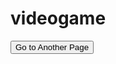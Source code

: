 # videogame
<!DOCTYPE html>
<html lang="en">
<head>
    <meta charset="UTF-8">
    <meta name="viewport" content="width=device-width, initial-scale=1.0">
    <title>Document</title>
</head>
<body>
    <button onclick="redirect()">Go to Another Page</button>
    <script>
        function redirect() {
            window.location.href = 'HomeScreen.html';
        }
    </script>
</body>
</html>
